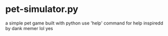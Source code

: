 # pet-simulator.py
a simple pet game built with python
use 'help' command for help
inspiredd by dank memer lol
yes

